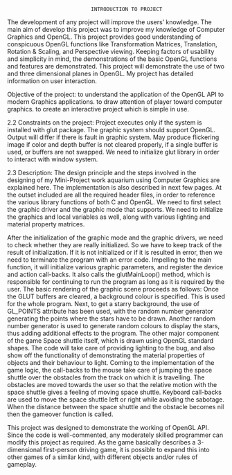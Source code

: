                                INTRODUCTION TO PROJECT

The development of any project will improve the users’ knowledge. The main aim of develop this project was to improve my knowledge of Computer Graphics and OpenGL. This project provides good understanding of conspicuous OpenGL functions like Transformation Matrices, Translation, Rotation & Scaling, and Perspective viewing. 
Keeping factors of usability and simplicity in mind, the demonstrations of the basic OpenGL functions and features are demonstrated. 
This project will demonstrate the use of two and three dimensional planes in OpenGL. My project has detailed information on user interaction. 

Objective of the project: 
to understand the application of the OpenGL API to modern Graphics applications. 
to draw attention of player toward computer graphics. 
to create an interactive project which is simple in use. 

2.2 Constraints on the project: 
Project executes only if the system is installed with glut package. 
The graphic system should support OpenGL. 
Output will differ if there is fault in graphic system. 
May produce flickering image if color and depth buffer is not cleared properly, if a single buffer is used, or buffers are not swapped. 
We need to initialize glut library in order to interact with window system. 

2.3 Description: 
The design principle and the steps involved in the designing of my Mini-Project work aquarium using Computer Graphics are explained here. The implementation is also described in next few pages. 
At the outset included are all the required header files, in order to reference the various library functions of both C and OpenGL. We need to first select the graphic driver and the graphic mode that supports. We need to initialize the graphics and local variables as well, along with various lighting and material property matrices. 

After the initialization of the graphic mode and the graphic drivers, we need to check whether they are really initialized. So we have to keep track of the result of initialization. If it is not initialized or if it is resulted in error, then we need to terminate the program with an error code. 
Impelling to the main function, it will initialize various graphic parameters, and register the device and action call-backs. It also calls the glutMainLoop() method, which is responsible for continuing to run the program as long as it is required by the user. 
The basic rendering of the graphic scene proceeds as follows: 
Once the GLUT buffers are cleared, a background colour is specified. This is used for the whole program. Next, to get a starry background, the use of GL_POINTS attribute has been used, with the random number generator generating the points where the stars have to be drawn. Another random number generator is used to generate random colours to display the stars, thus adding additional effects to the program. 
The other major component of the game Space shuttle itself, which is drawn using OpenGL standard shapes. The code will take care of providing lighting to the bug, and also show off the functionality of demonstrating the material properties of objects and their behaviour to light. 
Coming to the implementation of the game logic, the call-backs to the mouse take care of jumping the space shuttle over the obstacles from the track on which it is travelling. The obstacles are moved towards the user so that the relative motion with the space shuttle gives a feeling of moving space shuttle. Keyboard call-backs are used to move the space shuttle left or right while avoiding the sabotage. When the distance between the space shuttle and the obstacle becomes nil then the gameover function is called. 

This project was designed to demonstrate the working of OpenGL API. Since the code is well-commented, any moderately skilled programmer can modify this project as required. As the game basically describes a 3-dimensional first-person driving game, it is possible to expand this into other games of a similar kind, with different objects and/or rules of gameplay. 
